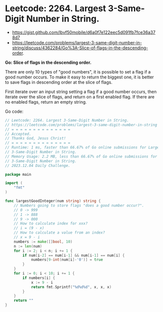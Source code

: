 # Leetcode: 2264. Largest 3-Same-Digit Number in String.

- https://gist.github.com/lbvf50mobile/d6a0f7e122eec5d091fb7fce36a378d7
- https://leetcode.com/problems/largest-3-same-digit-number-in-string/discuss/4362284/Go%3A-Slice-of-flags-in-the-descending-order.

**Go: Slice of flags in the descending order.**

There are only 10 types of "good numbers", it is possible to set a flag if a
good number occurs. To make it easy to return the biggest one, it is better to
save flags in descending order at the slice of flags.

First iterate over an input string setting a flag if a good number occurs,
then iterate over the slice of flags, and return on a first enabled flag. If
there are no enabled flags, return an empty string.


Go code:
```Go
// Leetcode: 2264. Largest 3-Same-Digit Number in String.
// https://leetcode.com/problems/largest-3-same-digit-number-in-string
// = = = = = = = = = = = = = =
// Accepted.
// Thanks God, Jesus Christ!
// = = = = = = = = = = = = = =
// Runtime: 1 ms, faster than 66.67% of Go online submissions for Largest
// 3-Same-Digit Number in String.
// Memory Usage: 2.2 MB, less than 66.67% of Go online submissions for Largest
// 3-Same-Digit Number in String.
// 2023.12.04 Daily Challenge.

package main

import (
	"fmt"
)

func largestGoodInteger(num string) string {
	// Numbers going to store flags "does a good number occur?".
	// 0 -> 999
	// 1 -> 888
	// 9 -> 000
	// How to calculate index for xxx?
	// i = (9 - x)
	// How to calculate a value from an index?
	// x = 9 - i
	numbers := make([]bool, 10)
	n := len(num)
	for i := 2; i < n; i += 1 {
		if num[i-2] == num[i-1] && num[i-1] == num[i] {
			numbers[9-int(num[i]-'0')] = true
		}
	}
	for i := 0; i < 10; i += 1 {
		if numbers[i] {
			x := 9 - i
			return fmt.Sprintf("%d%d%d", x, x, x)
		}
	}
	return ""
}
```
